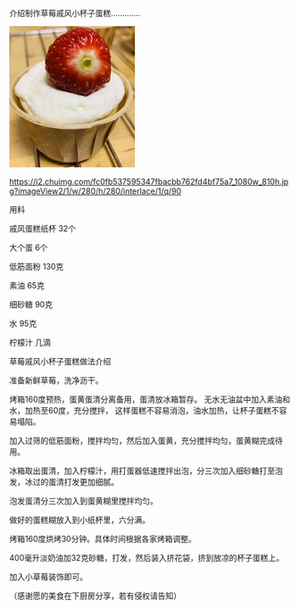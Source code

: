  介绍制作草莓戚风小杯子蛋糕.............

![STRAWBERRY CUP CAKE](https://github.com/ywangnccu/ywang/blob/main/images/STRAWBERRYCUPCAKE.jpg)

https://i2.chuimg.com/fc0fb537595347fbacbb762fd4bf75a7_1080w_810h.jpg?imageView2/1/w/280/h/280/interlace/1/q/90


用料 

戚风蛋糕纸杯       32个

大个蛋    6个

低筋面粉       130克

素油        65克

细砂糖    90克

水    95克

柠檬汁    几滴

 
草莓戚风小杯子蛋糕做法介绍

准备新鲜草莓，洗净沥干。

烤箱160度预热，蛋黄蛋清分离备用，蛋清放冰箱暂存。
无水无油盆中加入素油和水，加热至60度，充分搅拌，
这样蛋糕不容易消泡，油水加热，让杯子蛋糕不容易塌陷。

加入过筛的低筋面粉，搅拌均匀，然后加入蛋黄，充分搅拌均匀，蛋黄糊完成待用。

冰箱取出蛋清，加入柠檬汁，用打蛋器低速搅拌出泡，分三次加入细砂糖打至泡发，冰过的蛋清打发更加细腻。

泡发蛋清分三次加入到蛋黄糊里搅拌均匀。

做好的蛋糕糊放入到小纸杯里，六分满。

烤箱160度烘烤30分钟。具体时间根据各家烤箱调整。

400毫升淡奶油加32克砂糖，打发，然后装入挤花袋，挤到放凉的杯子蛋糕上。

加入小草莓装饰即可。

（感谢愿的美食在下厨房分享，若有侵权请告知）
